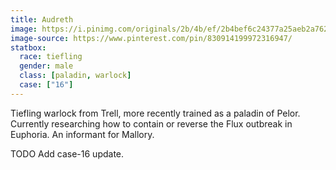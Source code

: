 ```yaml
---
title: Audreth
image: https://i.pinimg.com/originals/2b/4b/ef/2b4bef6c24377a25aeb2a7626a9debfb.jpg
image-source: https://www.pinterest.com/pin/830914199972316947/
statbox:
  race: tiefling
  gender: male
  class: [paladin, warlock]
  case: ["16"]
---
```


Tiefling warlock from Trell, more recently trained as a paladin of Pelor. Currently researching how to contain or reverse the Flux outbreak in Euphoria. An informant for Mallory.

TODO Add case-16 update.
